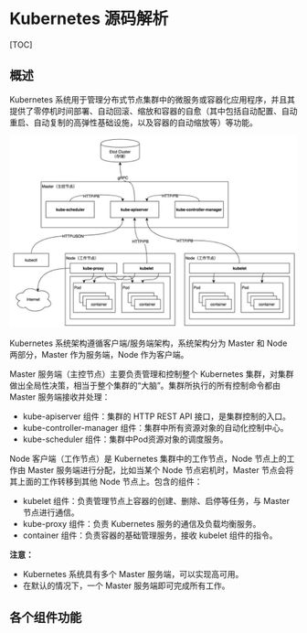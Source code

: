 # Kubernetes 源码解析

[TOC]

## 概述

Kubernetes 系统用于管理分布式节点集群中的微服务或容器化应用程序，并且其提供了零停机时间部署、自动回滚、缩放和容器的自愈（其中包括自动配置、自动重启、自动复制的高弹性基础设施，以及容器的自动缩放等）等功能。

![](assets/1.png)

Kubernetes 系统架构遵循客户端/服务端架构，系统架构分为 Master 和 Node 两部分，Master 作为服务端，Node 作为客户端。

Master 服务端（主控节点）主要负责管理和控制整个 Kubernetes 集群，对集群做出全局性决策，相当于整个集群的“大脑”。集群所执行的所有控制命令都由 Master 服务端接收并处理：

- kube-apiserver 组件：集群的 HTTP REST API 接口，是集群控制的入口。
- kube-controller-manager 组件：集群中所有资源对象的自动化控制中心。
- kube-scheduler 组件：集群中Pod资源对象的调度服务。

Node 客户端（工作节点）是 Kubernetes 集群中的工作节点，Node 节点上的工作由 Master 服务端进行分配，比如当某个 Node 节点宕机时，Master 节点会将其上面的工作转移到其他 Node 节点上。包含的组件：

- kubelet 组件：负责管理节点上容器的创建、删除、启停等任务，与 Master 节点进行通信。
- kube-proxy 组件：负责 Kubernetes 服务的通信及负载均衡服务。
- container 组件：负责容器的基础管理服务，接收 kubelet 组件的指令。


**注意：**

- Kubernetes 系统具有多个 Master 服务端，可以实现高可用。
- 在默认的情况下，一个 Master 服务端即可完成所有工作。

## 各个组件功能


